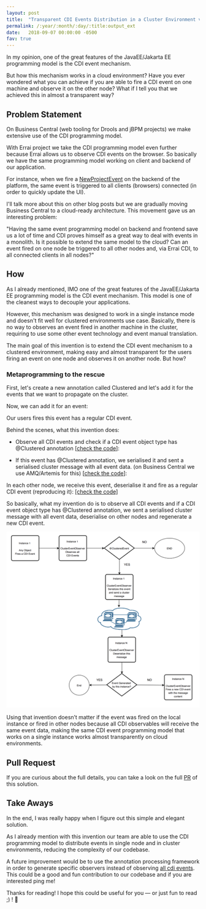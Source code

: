 ```yaml
---
layout: post
title:  "Transparent CDI Events Distribution in a Cluster Environment via Metaprogramming"
permalink: /:year/:month/:day/:title:output_ext
date:   2018-09-07 00:00:00 -0500
fav: true
---
```

In my opinion, one of the great features of the JavaEE/Jakarta EE programming model is the  CDI event mechanism.

But how this mechanism works in a cloud environment?  Have you ever wondered what you can achieve if you are able to fire a CDI event on one machine and observe it on the other node? What if I tell you that we achieved this in almost a transparent way?

## Problem Statement

On Business Central (web tooling for Drools and jBPM projects) we make extensive use of the CDI programming model.

With Errai project we take the CDI programming model even further because Errai allows us to observe CDI events on the browser. So basically we have the same programming model working on client and backend of our application.

For instance, when we fire a [NewProjectEvent](https://github.com/kiegroup/appformer/blob/875f0efd9ea80ef9ad5fb104bb05ca81dcdf661e/uberfire-project/uberfire-project-api/src/main/java/org/guvnor/common/services/project/events/NewProjectEvent.java#L24) on the backend of the platform, the same event is triggered to all clients (browsers) connected (in order to quickly update the UI).

I'll talk more about this on other blog posts but we are gradually moving Business Central to a cloud-ready architecture. This movement gave us an interesting problem:

"Having the same event programming model on backend and frontend save us a lot of time and CDI proves himself as a great way to deal with events in a monolith. Is it possible to extend the same model to the cloud?  Can an event fired on one node be triggered to all other nodes and, via Errai CDI, to all connected clients in all nodes?"

## How

As I already mentioned, IMO one of the great features of the JavaEE/Jakarta EE programming model is the  CDI event mechanism. This model is one of the cleanest ways to decouple your applications.

However, this mechanism was designed to work in a single instance mode and doesn't fit well for clustered environments use case. Basically, there is no way to observes an event fired in another machine in the cluster, requiring to use some other event technology and event manual translation.

The main goal of this invention is to extend the  CDI event mechanism to a clustered environment, making easy and almost transparent for the users firing an event on one node and observes it on another node. But how?

### Metaprogramming to the rescue

First, let's create a new annotation called Clustered and let's add it for the events that we want to propagate on the cluster.

<script src="https://gist.github.com/ederign/31d2886f944394ea39f5d4800da41521.js"></script>

Now, we can add it for an event:

<script src="https://gist.github.com/ederign/160cc365a7f51a5cd786d65f75ffc400.js"></script>

Our users fires this event has a regular CDI event.

<script src="https://gist.github.com/ederign/f10476cd42f1248ebd5b8e2298fcae17.js"></script>

Behind the scenes, what this invention does:

* Observe all CDI events and check if a CDI event object type has @Clustered annotation [[check the code](https://github.com/kiegroup/appformer/blob/875f0efd9ea80ef9ad5fb104bb05ca81dcdf661e/uberfire-commons/src/main/java/org/uberfire/commons/cluster/events/ClusterEventObserver.java#L93)]:

<script src="https://gist.github.com/ederign/9623242e2c7057403cff80635f92ebf6.js"></script>

* If this event has @Clustered annotation, we serialised it and sent a serialised cluster message with all event data. (on Business Central we use AMQ/Artemis for this) [[check the code](https://github.com/kiegroup/appformer/blob/875f0efd9ea80ef9ad5fb104bb05ca81dcdf661e/uberfire-commons/src/main/java/org/uberfire/commons/cluster/events/ClusterEventObserver.java#L101)]:

<script src="https://gist.github.com/ederign/337966ec40879e710edb331c11da3bc2.js"></script>

In each other node, we receive this event, deserialise it and fire as a regular CDI event (reproducing it): [[check the code]](https://github.com/kiegroup/appformer/blob/875f0efd9ea80ef9ad5fb104bb05ca81dcdf661e/uberfire-commons/src/main/java/org/uberfire/commons/cluster/events/ClusterEventObserver.java#L77)

<script src="https://gist.github.com/ederign/a5c3ce09581d60832a2f0d6f57bd418d.js"></script>

So basically, what my invention do is to observe all CDI events and if a CDI event object type has @Clustered annotation, we sent a serialised cluster message with all event data, deserialise on other nodes and regenerate a new CDI event.

[![CDI Events](/assets/2018/cdievent.png "CDI Events")](/assets/2018/cdievent.jpg)

Using that invention doesn’t matter if the event was fired on the local instance or fired in other nodes because all CDI observables will receive the same event data, making the same CDI event programming model that works on a single instance works almost transparently on cloud environments.

## Pull Request

If you are curious about the full details, you can take a look on the full [PR](https://github.com/kiegroup/appformer/commit/875f0efd9ea80ef9ad5fb104bb05ca81dcdf661e) of this solution.


## Take Aways

In the end, I was really happy when I figure out this simple and elegant solution.

As I already mention with this invention our team are able to use the CDI programming model to distribute events in single node and in cluster environments, reducing the complexity of our codebase.

A future improvement would be to use the annotation processing framework in order to generate specific observers instead of observing [all cdi events](https://github.com/kiegroup/appformer/blob/875f0efd9ea80ef9ad5fb104bb05ca81dcdf661e/uberfire-commons/src/main/java/org/uberfire/commons/cluster/events/ClusterEventObserver.java#L93). This could be a good and fun contribution to our codebase and if you are interested ping me!

Thanks for reading! I hope this could be useful for you — or just fun to read ;) ! 💖
